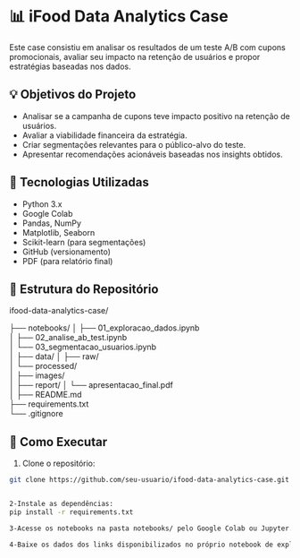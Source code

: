 # 📊 iFood Data Analytics Case

Este case consistiu em analisar os resultados de um teste A/B com cupons promocionais, avaliar seu impacto na retenção de usuários e propor estratégias baseadas nos dados.



## 💡 Objetivos do Projeto

- Analisar se a campanha de cupons teve impacto positivo na retenção de usuários.
- Avaliar a viabilidade financeira da estratégia.
- Criar segmentações relevantes para o público-alvo do teste.
- Apresentar recomendações acionáveis baseadas nos insights obtidos.


## 🧰 Tecnologias Utilizadas

- Python 3.x
- Google Colab
- Pandas, NumPy
- Matplotlib, Seaborn
- Scikit-learn (para segmentações)
- GitHub (versionamento)
- PDF (para relatório final)


## 📁 Estrutura do Repositório


ifood-data-analytics-case/



├── notebooks/
│   ├── 01_exploracao_dados.ipynb     
│   ├── 02_analise_ab_test.ipynb        
│   └── 03_segmentacao_usuarios.ipynb  
│
├── data/
│   ├── raw/                           
│   └── processed/                     
│
├── images/                   
│
├── report/
│   └── apresentacao_final.pdf       
│
├── README.md                          
├── requirements.txt                    
└── .gitignore  



## 🚀 Como Executar

1. Clone o repositório:
```bash
git clone https://github.com/seu-usuario/ifood-data-analytics-case.git


2-Instale as dependências:
pip install -r requirements.txt

3-Acesse os notebooks na pasta notebooks/ pelo Google Colab ou Jupyter.

4-Baixe os dados dos links disponibilizados no próprio notebook de exploração.
